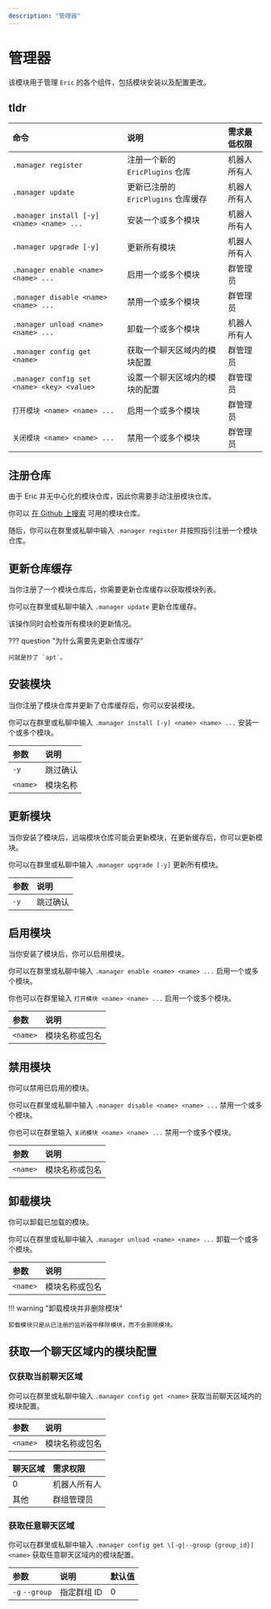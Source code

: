 ```yaml
---
description: "管理器"
---
```


# 管理器

该模块用于管理 `Eric` 的各个组件，包括模块安装以及配置更改。

## tldr

| 命令                                         | 说明                        | 需求最低权限 |
|:-------------------------------------------|:--------------------------|:-------|
| `.manager register`                        | 注册一个新的 `EricPlugins` 仓库   | 机器人所有人 |
| `.manager update`                          | 更新已注册的 `EricPlugins` 仓库缓存 | 机器人所有人 |
| `.manager install [-y] <name> <name> ...`  | 安装一个或多个模块                 | 机器人所有人 |
| `.manager upgrade [-y]`                    | 更新所有模块                    | 机器人所有人 |
| `.manager enable <name> <name> ...`        | 启用一个或多个模块                 | 群管理员   |
| `.manager disable <name> <name> ...`       | 禁用一个或多个模块                 | 群管理员   |
| `.manager unload <name> <name> ...`        | 卸载一个或多个模块                 | 机器人所有人 |
| `.manager config get <name>`               | 获取一个聊天区域内的模块配置            | 群管理员   |
| `.manager config set <name> <key> <value>` | 设置一个聊天区域内的模块的配置           | 群管理员   |
| `打开模块 <name> <name> ...`                   | 启用一个或多个模块                 | 群管理员   |
| `关闭模块 <name> <name> ...`                   | 禁用一个或多个模块                 | 群管理员   |

## 注册仓库

由于 Eric 并无中心化的模块仓库，因此你需要手动注册模块仓库。

你可以 [在 Github 上搜索](https://github.com/search?q=EricPlugins) 可用的模块仓库。

随后，你可以在群里或私聊中输入 `.manager register` 并按照指引注册一个模块仓库。

## 更新仓库缓存

当你注册了一个模块仓库后，你需要更新仓库缓存以获取模块列表。

你可以在群里或私聊中输入 `.manager update` 更新仓库缓存。

该操作同时会检查所有模块的更新情况。

??? question "为什么需要先更新仓库缓存"

    问就是抄了 `apt`。

## 安装模块

当你注册了模块仓库并更新了仓库缓存后，你可以安装模块。

你可以在群里或私聊中输入 `.manager install [-y] <name> <name> ...` 安装一个或多个模块。

| 参数       | 说明   |
|:---------|:-----|
| `-y`     | 跳过确认 |
| `<name>` | 模块名称 |

## 更新模块

当你安装了模块后，远端模块仓库可能会更新模块，在更新缓存后，你可以更新模块。

你可以在群里或私聊中输入 `.manager upgrade [-y]` 更新所有模块。

| 参数   | 说明   |
|:-----|:-----|
| `-y` | 跳过确认 |

## 启用模块

当你安装了模块后，你可以启用模块。

你可以在群里或私聊中输入 `.manager enable <name> <name> ...` 启用一个或多个模块。

你也可以在群里输入 `打开模块 <name> <name> ...` 启用一个或多个模块。

| 参数       | 说明      |
|:---------|:--------|
| `<name>` | 模块名称或包名 |

## 禁用模块

你可以禁用已启用的模块。

你可以在群里或私聊中输入 `.manager disable <name> <name> ...` 禁用一个或多个模块。

你也可以在群里输入 `关闭模块 <name> <name> ...` 禁用一个或多个模块。

| 参数       | 说明      |
|:---------|:--------|
| `<name>` | 模块名称或包名 |

## 卸载模块

你可以卸载已加载的模块。

你可以在群里或私聊中输入 `.manager unload <name> <name> ...` 卸载一个或多个模块。

| 参数       | 说明      |
|:---------|:--------|
| `<name>` | 模块名称或包名 |

!!! warning "卸载模块并非删除模块"

    卸载模块只是从已注册的监听器中移除模块，而不会删除模块。

## 获取一个聊天区域内的模块配置

### 仅获取当前聊天区域

你可以在群里或私聊中输入 `.manager config get <name>` 获取当前聊天区域内的模块配置。

| 参数       | 说明      |
|:---------|:--------|
| `<name>` | 模块名称或包名 |

| 聊天区域  | 需求权限   |
|:------|:-------|
| 0     | 机器人所有人 |
| 其他    | 群组管理员  |

### 获取任意聊天区域

你可以在群里或私聊中输入 `.manager config get \[-g|--group {group_id}] <name>` 获取任意聊天区域内的模块配置。

| 参数             | 说明      | 默认值 |
|:---------------|:--------|:----|
| `-g` `--group` | 指定群组 ID | 0   |
